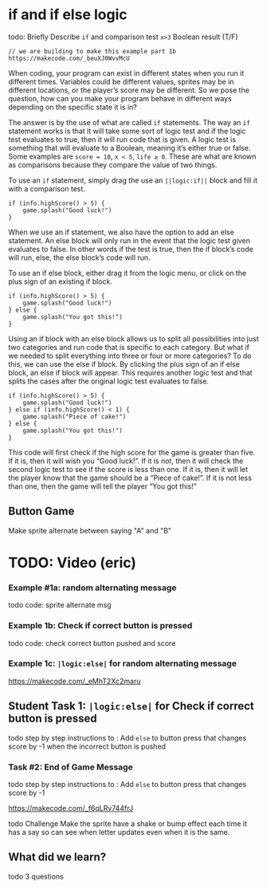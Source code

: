 # if and if else logic
 
todo: Briefly Describe `if` and comparison test `x>3` Boolean result (T/F)

`// we are building to make this example part 1b https://makecode.com/_beuXJ0WvvMcU`

When coding, your program can exist in different states when you run it different times. Variables could be different values, sprites may be in different locations, or the player’s score may be different. So we pose the question, how can you make your program behave in different ways depending on the specific state it is in?

The answer is by the use of what are called `if` statements. The way an `if` statement works is that it will take some sort of logic test and if the logic test evaluates to true, then it will run code that is given. A logic test is something that will evaluate to a Boolean, meaning it’s either true or false. Some examples are `score = 10`, `x < 5`, `life ≥ 0`. These are what are known as comparisons because they compare the value of two things.

To use an `if` statement, simply drag the use an ``||logic:if||`` block and fill it with a comparison test.

```blocks
if (info.highScore() > 5) {
    game.splash("Good luck!")
}
```
When we use an if statement, we also have the option to add an else statement. An else block will only run in the event that the logic test given evaluates to false. In other words if the test is true, then the if block’s code will run, else, the else block’s code will run. 

To use an if else block, either drag it from the logic menu, or click on the plus sign of an existing if block.

```blocks
if (info.highScore() > 5) {
    game.splash("Good luck!")
} else {
    game.splash("You got this!")
}
```

Using an if block with an else block allows us to split all possibilities into just two categories and run code that is specific to each category. But what if we needed to split everything into three or four or more categories?
 To do this, we can use the else if block. By clicking the plus sign of an if else block, an else if block will appear. This requires another logic test and that splits the cases after the original logic test evaluates to false. 

```blocks
if (info.highScore() > 5) {
    game.splash("Good luck!")
} else if (info.highScore() < 1) {
    game.splash("Piece of cake!")
} else {
    game.splash("You got this!")
}
```
This code will first check if the high score for the game is greater than five. If it is, then it will wish you “Good luck!”. If it is not, then it will check the second logic test to see if the score is less than one. If it is, then it will let the player know that the game should be a “Piece of cake!”. If it is not less than one, then the game will tell the player “You got this!”


## Button Game

Make sprite alternate between saying "A" and "B"

# TODO: Video (eric)

### Example #1a: random alternating message

 todo code: sprite alternate msg

### Example 1b: Check if correct button is pressed

todo code: check correct  button pushed and score

### Example 1c:  ``|logic:else|`` for random alternating message

https://makecode.com/_eMhT2Xc2maru

## Student Task 1: ``|logic:else|`` for Check if correct button is pressed

todo step by step instructions to : Add `else` to button press that changes score by -1 when the incorrect button is pushed

### Task #2: End of Game Message

todo step by step instructions to : Add `else` to button press that changes score by -1

https://makecode.com/_f6qLRv744frJ 

todo Challenge Make the sprite have a shake or bump effect each time it has a say so can see when letter updates even when it is the same.

## What did we learn?

todo 3 questions